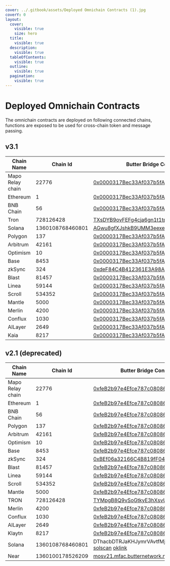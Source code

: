 ```yaml
---
cover: ../.gitbook/assets/Deployed Omnichain Contracts (1).jpg
coverY: 0
layout:
  cover:
    visible: true
    size: hero
  title:
    visible: true
  description:
    visible: true
  tableOfContents:
    visible: true
  outline:
    visible: true
  pagination:
    visible: true
---
```

# Deployed Omnichain Contracts

The omnichain contracts are deployed on following connected chains, functions are exposed to be used for cross-chain token and message passing.


## v3.1


| Chain Name       | Chain Id         | Butter Bridge Contract Address                                                                                                 |
|------------------| ---------------- | ------------------------------------------------------------------------------------------------------------------------------ |
| Mapo Relay chain | 22776            | [0x0000317Bec33Af037b5fAb2028f52d14658F6A56](https://www.maposcan.io/address/0x0000317Bec33Af037b5fAb2028f52d14658F6A56)          |
| Ethereum         | 1                | [0x0000317Bec33Af037b5fAb2028f52d14658F6A56](https://etherscan.io/address/0x0000317Bec33Af037b5fAb2028f52d14658F6A56)             |
| BNB Chain        | 56               | [0x0000317Bec33Af037b5fAb2028f52d14658F6A56](https://bscscan.com/address/0x0000317Bec33Af037b5fAb2028f52d14658F6A56)              |
| Tron             | 728126428        | [TXsDYB9ovFEFg4cja6gn1t1tpmrnSbYhHA](https://tronscan.org/#/contract/TXsDYB9ovFEFg4cja6gn1t1tpmrnSbYhHA)                          |
| Solana           | 1360108768460801        | [AGwu8gfXJshkB9UMM3eexeq26m7zf8wM1FgNdBt5wkqN](https://solscan.io/account/AGwu8gfXJshkB9UMM3eexeq26m7zf8wM1FgNdBt5wkqN)                          |
| Polygon          | 137              | [0x0000317Bec33Af037b5fAb2028f52d14658F6A56](https://polygonscan.com/address/0x0000317Bec33Af037b5fAb2028f52d14658F6A56)          |
| Arbitrum         | 42161            | [0x0000317Bec33Af037b5fAb2028f52d14658F6A56](https://arbiscan.io/address/0x0000317Bec33Af037b5fAb2028f52d14658F6A56)              |
| Optimism         | 10               | [0x0000317Bec33Af037b5fAb2028f52d14658F6A56](https://optimistic.etherscan.io/address/0x0000317Bec33Af037b5fAb2028f52d14658F6A56)  |
| Base             | 8453             | [0x0000317Bec33Af037b5fAb2028f52d14658F6A56](https://basescan.org/address/0x0000317Bec33Af037b5fAb2028f52d14658F6A56)             |
| zkSync           | 324              | [0xdeF84C4B412361E3A98A5277C108D7F0Df02fA3d](https://era.zksync.network/address/0xdeF84C4B412361E3A98A5277C108D7F0Df02fA3d)       |
| Blast            | 81457            | [0x0000317Bec33Af037b5fAb2028f52d14658F6A56](https://blastscan.io/address/0x0000317Bec33Af037b5fAb2028f52d14658F6A56)             |
| Linea            | 59144            | [0x0000317Bec33Af037b5fAb2028f52d14658F6A56](https://lineascan.build/address/0x0000317Bec33Af037b5fAb2028f52d14658F6A56)          |
| Scroll           | 534352           | [0x0000317Bec33Af037b5fAb2028f52d14658F6A56](https://scrollscan.com/address/0x0000317Bec33Af037b5fAb2028f52d14658F6A56)           |
| Mantle           | 5000             | [0x0000317Bec33Af037b5fAb2028f52d14658F6A56](https://explorer.mantle.xyz/address/0x0000317Bec33Af037b5fAb2028f52d14658F6A56)      |
| Merlin           | 4200             | [0x0000317Bec33Af037b5fAb2028f52d14658F6A56](https://scan.merlinchain.io/address/0x0000317Bec33Af037b5fAb2028f52d14658F6A56)      |
| Conflux          | 1030             | [0x0000317Bec33Af037b5fAb2028f52d14658F6A56](https://evm.confluxscan.io/address/0x0000317Bec33Af037b5fAb2028f52d14658F6A56)       |
| AILayer          | 2649             | [0x0000317Bec33Af037b5fAb2028f52d14658F6A56](https://mainnet-explorer.ailayer.xyz/address/0x0000317Bec33Af037b5fAb2028f52d14658F6A56) |
| Kaia             | 8217             | [0x0000317Bec33Af037b5fAb2028f52d14658F6A56](https://kaiascope.com/account/0x0000317Bec33Af037b5fAb2028f52d14658F6A56)          |

## v2.1 (deprecated)

| Chain Name       | Chain Id         | Butter Bridge Contract Address                                                                                                             |
| ---------------- | ---------------- |--------------------------------------------------------------------------------------------------------------------------------------------|
| Mapo Relay chain | 22776            | [0xfeB2b97e4Efce787c08086dC16Ab69E063911380](https://www.maposcan.io/address/0xfeB2b97e4Efce787c08086dC16Ab69E063911380)                   |
| Ethereum         | 1                | [0xfeB2b97e4Efce787c08086dC16Ab69E063911380](https://etherscan.io/address/0xfeb2b97e4efce787c08086dc16ab69e063911380)                      |
| BNB Chain        | 56               | [0xfeB2b97e4Efce787c08086dC16Ab69E063911380](https://bscscan.com/address/0xfeb2b97e4efce787c08086dc16ab69e063911380)                       |
| Polygon          | 137              | [0xfeB2b97e4Efce787c08086dC16Ab69E063911380](https://polygonscan.com/address/0xfeb2b97e4efce787c08086dc16ab69e063911380)                   |
| Arbitrum         | 42161            | [0xfeB2b97e4Efce787c08086dC16Ab69E063911380](https://arbiscan.io/address/0xfeb2b97e4efce787c08086dc16ab69e063911380)                       |
| Optimism         | 10               | [0xfeB2b97e4Efce787c08086dC16Ab69E063911380](https://optimistic.etherscan.io/address/0xfeb2b97e4efce787c08086dc16ab69e063911380)           |
| Base             | 8453             | [0xfeB2b97e4Efce787c08086dC16Ab69E063911380](https://basescan.org/address/0xfeb2b97e4efce787c08086dc16ab69e063911380)                      |
| zkSync           | 324              | [0xBEf06a32166C4B819fF04cCfa887733B8bb67eB5](https://explorer.zksync.io/address/0xBEf06a32166C4B819fF04cCfa887733B8bb67eB5)                |
| Blast            | 81457            | [0xfeB2b97e4Efce787c08086dC16Ab69E063911380](https://blastscan.io/address/0xfeb2b97e4efce787c08086dc16ab69e063911380)                      |
| Linea            | 59144            | [0xfeB2b97e4Efce787c08086dC16Ab69E063911380](https://lineascan.build/address/0xfeb2b97e4efce787c08086dc16ab69e063911380)                   |
| Scroll           | 534352           | [0xfeB2b97e4Efce787c08086dC16Ab69E063911380](https://scrollscan.com/address/0xfeb2b97e4efce787c08086dc16ab69e063911380)                    |
| Mantle           | 5000             | [0xfeB2b97e4Efce787c08086dC16Ab69E063911380](https://explorer.mantle.xyz/address/0xfeB2b97e4Efce787c08086dC16Ab69E063911380)               |
| TRON             | 728126428        | [TYMpgB8Q9vSoGtkyE3hXsvUrpte3KCDGj6](https://tronscan.org/#/contract/TYMpgB8Q9vSoGtkyE3hXsvUrpte3KCDGj6)                                   |
| Merlin           | 4200             | [0xfeB2b97e4Efce787c08086dC16Ab69E063911380](https://scan.merlinchain.io/address/0xfeB2b97e4Efce787c08086dC16Ab69E063911380)               |
| Conflux          | 1030             | [0xfeB2b97e4Efce787c08086dC16Ab69E063911380](https://evm.confluxscan.io/address/0xfeb2b97e4efce787c08086dc16ab69e063911380)                |
| AILayer          | 2649             | [0xfeB2b97e4Efce787c08086dC16Ab69E063911380](https://mainnet-explorer.anvm.io/address/0xfeB2b97e4Efce787c08086dC16Ab69E063911380)          |
| Klaytn           | 8217             | [0xfeB2b97e4Efce787c08086dC16Ab69E063911380](https://klaytnscope.com/account/0xfeB2b97e4Efce787c08086dC16Ab69E063911380)                   |
| Solana           | 1360108768460801        | DThacbDTRJaKHJymrVAvtfMjHmdv1cTrFy4jtzPSrYcG [solscan](https://solscan.io/account/DThacbDTRJaKHJymrVAvtfMjHmdv1cTrFy4jtzPSrYcG) [oklink](https://www.oklink.com/solana/account/DThacbDTRJaKHJymrVAvtfMjHmdv1cTrFy4jtzPSrYcG) |
| Near             | 1360100178526209 | [mosv21.mfac.butternetwork.near](https://nearblocks.io/zh-cn/address/mosv21.mfac.butternetwork.near)                                       |
